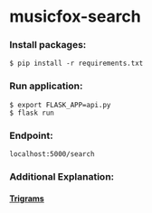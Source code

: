 # musicfox-search

### Install packages:

```
$ pip install -r requirements.txt
```

### Run application:

```
$ export FLASK_APP=api.py
$ flask run
```

### Endpoint:

```
localhost:5000/search
```

### Additional Explanation:

#### [Trigrams](https://github.com/benteechur/musicfox-search/blob/main/trigrams.ipynb)